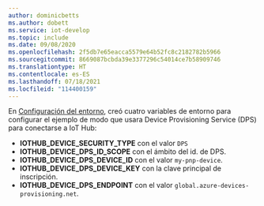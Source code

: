 ```yaml
---
author: dominicbetts
ms.author: dobett
ms.service: iot-develop
ms.topic: include
ms.date: 09/08/2020
ms.openlocfilehash: 2f5db7e65eacca5579e64b52fc8c2182782b5966
ms.sourcegitcommit: 8669087bcbda39e3377296c54014ce7b58909746
ms.translationtype: HT
ms.contentlocale: es-ES
ms.lasthandoff: 07/18/2021
ms.locfileid: "114400159"
---
```

En [Configuración del entorno](../articles/iot-develop/set-up-environment.md), creó cuatro variables de entorno para configurar el ejemplo de modo que usara Device Provisioning Service (DPS) para conectarse a IoT Hub:

* **IOTHUB_DEVICE_SECURITY_TYPE** con el valor `DPS`
* **IOTHUB_DEVICE_DPS_ID_SCOPE** con el ámbito del id. de DPS.
* **IOTHUB_DEVICE_DPS_DEVICE_ID** con el valor `my-pnp-device`.
* **IOTHUB_DEVICE_DPS_DEVICE_KEY** con la clave principal de inscripción.
* **IOTHUB_DEVICE_DPS_ENDPOINT** con el valor `global.azure-devices-provisioning.net`.
